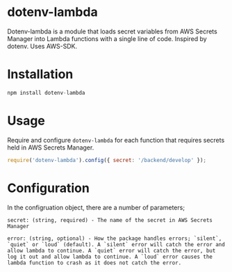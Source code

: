 # dotenv-lambda

Dotenv-lambda is a module that loads secret variables from AWS Secrets Manager into Lambda functions with a single line of code. Inspired by dotenv. Uses AWS-SDK.

# Installation

```javascript
npm install dotenv-lambda
```

# Usage

Require and configure `dotenv-lambda` for each function that requires secrets held in AWS Secrets Manager.

```javascript
require('dotenv-lambda').config({ secret: '/backend/develop' });
```

# Configuration

In the configruation object, there are a number of parameters;

```
secret: (string, required) - The name of the secret in AWS Secrets Manager

error: (string, optional) - How the package handles errors; `silent`, `quiet` or `loud` (default). A `silent` error will catch the error and allow lambda to continue. A `quiet` error will catch the error, but log it out and allow lambda to continue. A `loud` error causes the lambda function to crash as it does not catch the error.
```
